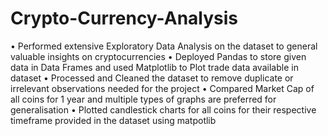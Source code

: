 # Crypto-Currency-Analysis

• Performed extensive Exploratory Data Analysis on the dataset to general valuable insights on cryptocurrencies
• Deployed Pandas to store given data in Data Frames and used Matplotlib to Plot trade data available in dataset
• Processed and Cleaned the dataset to remove duplicate or irrelevant observations needed for the project
• Compared Market Cap of all coins for 1 year and multiple types of graphs are preferred for generalisation
• Plotted candlestick charts for all coins for their respective timeframe provided in the dataset using matpotlib
